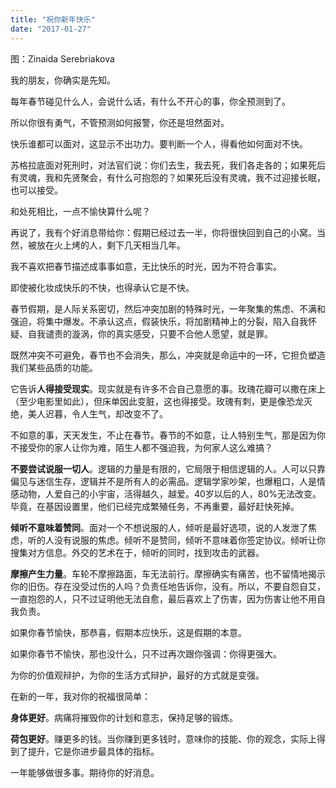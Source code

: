 ```yaml
---
title: "祝你新年快乐"
date: "2017-01-27"
---
```


图：Zinaida Serebriakova

我的朋友，你确实是先知。

每年春节碰见什么人，会说什么话，有什么不开心的事，你全预测到了。

所以你很有勇气，不管预测如何报警，你还是坦然面对。

快乐谁都可以面对，这显示不出功力。要判断一个人，得看他如何面对不快。

苏格拉底面对死刑时，对法官们说：你们去生，我去死，我们各走各的；如果死后有灵魂，我和先贤聚会，有什么可抱怨的？如果死后没有灵魂，我不过迎接长眠，也可以接受。

和处死相比，一点不愉快算什么呢？

再说了，我有个好消息带给你：假期已经过去一半，你将很快回到自己的小窝。当然，被放在火上烤的人，剩下几天相当几年。

我不喜欢把春节描述成事事如意，无比快乐的时光，因为不符合事实。

即使被化妆成快乐的不快，也得承认它是不快。  

春节假期，是人际关系密切，然后冲突加剧的特殊时光，一年聚集的焦虑、不满和强迫，将集中爆发。不承认这点，假装快乐，将加剧精神上的分裂，陷入自我怀疑、自我谴责的漩涡，你的真实感受，只要不合他人愿望，就是罪。

既然冲突不可避免，春节也不会消失，那么，冲突就是命运中的一环，它担负塑造我们某些品质的功能。  

它告诉**人得接受现实**。现实就是有许多不合自己意愿的事。玫瑰花瓣可以撒在床上（至少电影里如此），但床单因此变脏，这也得接受。玫瑰有刺，更是像恐龙灭绝，美人迟暮，令人生气，却改变不了。

不如意的事，天天发生，不止在春节。春节的不如意，让人特别生气，那是因为你不接受你的家人让你为难，陌生人都不强迫我，为何家人这么难搞？

**不要尝试说服一切人**。逻辑的力量是有限的，它局限于相信逻辑的人。人可以只靠偏见与迷信生存，逻辑并不是所有人的必需品。逻辑学家吵架，也爆粗口，人是情感动物，人爱自己的小宇宙，活得越久，越爱。40岁以后的人，80%无法改变。毕竟，在基因设置里，他们已经完成繁殖任务，不再重要，最好赶快死掉。

**倾听不意味着赞同**。面对一个不想说服的人，倾听是最好选项，说的人发泄了焦虑，听的人没有说服的焦虑。倾听不是赞同，倾听不意味着你签定协议。倾听让你搜集对方信息。外交的艺术在于，倾听的同时，找到攻击的武器。  

**摩擦产生力量**。车轮不摩擦路面，车无法前行。摩擦确实有痛苦，也不留情地揭示你的旧伤。存在没受过伤的人吗？负责任地告诉你，没有。所以，不要自怨自艾，一直抱怨的人，只不过证明他无法自愈，最后喜欢上了伤害，因为伤害让他不用自我负责。

如果你春节愉快，那恭喜，假期本应快乐，这是假期的本意。

如果你春节不愉快，那也没什么，只不过再次跟你强调：你得更强大。

为你的价值观辩护，为你的生活方式辩护，最好的方式就是变强。

在新的一年，我对你的祝福很简单：

**身体更好**。病痛将摧毁你的计划和意志，保持足够的锻炼。

**荷包更好**。赚更多的钱。当你赚到更多钱时，意味你的技能、你的观念，实际上得到了提升，它是你进步最具体的指标。

一年能够做很多事。期待你的好消息。
